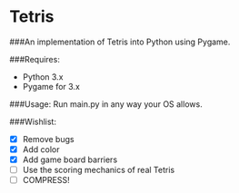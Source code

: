 Tetris
===========

###An implementation of Tetris into Python using Pygame.

###Requires:
* Python 3.x
* Pygame for 3.x

###Usage:
Run main.py in any way your OS allows.

###Wishlist:
* [X] Remove bugs
* [X] Add color
* [X] Add game board barriers
* [ ] Use the scoring mechanics of real Tetris
* [ ] COMPRESS!
